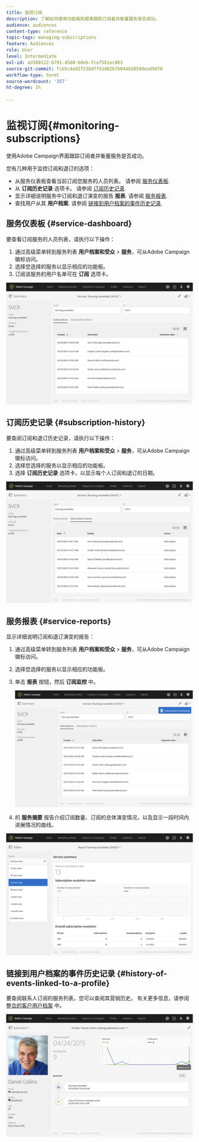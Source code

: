 ```yaml
---
title: 监视订阅
description: 了解如何使用功能板和报表跟踪订阅者并衡量服务是否成功。
audience: audiences
content-type: reference
topic-tags: managing-subscriptions
feature: Audiences
role: User
level: Intermediate
exl-id: ad380122-6791-4580-b0eb-fce75b1ec863
source-git-commit: fcb5c4a92f23bdffd1082b7b044b5859dead9d70
workflow-type: tm+mt
source-wordcount: '357'
ht-degree: 1%

---
```


# 监视订阅{#monitoring-subscriptions}

使用Adobe Campaign界面跟踪订阅者并衡量服务是否成功。

您有几种用于监控订阅和退订的选项：

* 从服务仪表板查看当前订阅您服务的人员列表。 请参阅 [服务仪表板](#service-dashboard).
* 从 **订阅历史记录** 选项卡。 请参阅 [订阅历史记录](#subscription-history).
* 显示详细说明服务中订阅和退订演变的报告 **报表**. 请参阅 [服务报表](#service-reports).
* 查找用户从其 **用户档案**. 请参阅 [链接到用户档案的事件历史记录](#history-of-events-linked-to-a-profile).

## 服务仪表板 {#service-dashboard}

要查看订阅服务的人员列表，请执行以下操作：

1. 通过高级菜单转到服务列表 **用户档案和受众** > **服务**，可从Adobe Campaign徽标访问。
1. 选择您选择的服务以显示相应的功能板。
1. 订阅该服务的用户名单可在 **订阅** 选项卡。

![](assets/lp_monitoring_subscriptions_1.png)

## 订阅历史记录 {#subscription-history}

要查阅订阅和退订历史记录，请执行以下操作：

1. 通过高级菜单转到服务列表 **用户档案和受众** > **服务**，可从Adobe Campaign徽标访问。
1. 选择您选择的服务以显示相应的功能板。
1. 选择 **订阅历史记录** 选项卡，以显示每个人订阅和退订的日期。

![](assets/lp_monitoring_subscriptions_2.png)

## 服务报表 {#service-reports}

显示详细说明订阅和退订演变的报告：

1. 通过高级菜单转到服务列表 **用户档案和受众** > **服务**，可从Adobe Campaign徽标访问。
1. 选择您选择的服务以显示相应的功能板。
1. 单击 **报表** 按钮，然后 **订阅监控** 中。

   ![](assets/lp_monitoring_subscriptions_3.png)

1. 的 **服务摘要** 报告介绍订阅数量、订阅的总体演变情况，以及显示一段时间内进展情况的曲线。

![](assets/lp_monitoring_subscriptions_4.png)

## 链接到用户档案的事件历史记录 {#history-of-events-linked-to-a-profile}

要查阅联系人订阅的服务列表，您可以查阅其营销历史。 有关更多信息，请参阅 [整合的客户用户档案](../../audiences/using/integrated-customer-profile.md) 中。

![](assets/lp_monitoring_subscriptions_5.png)
